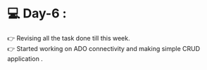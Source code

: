 # :computer: Day-6 :
:point_right: Revising all the task done till this week.<br>
:point_right: Started working on ADO connectivity and making simple CRUD application .
